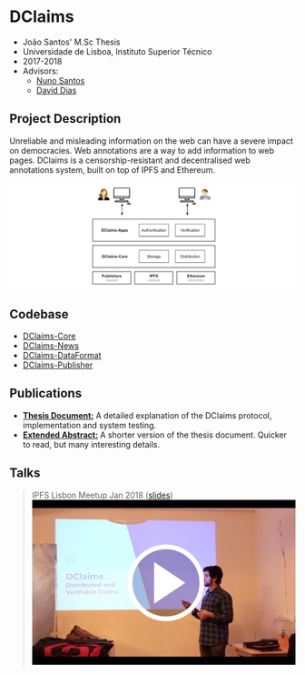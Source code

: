 # DClaims

- João Santos' M.Sc Thesis
- Universidade de Lisboa, Instituto Superior Técnico
- 2017-2018
- Advisors: 
  - [Nuno Santos](http://www.gsd.inesc-id.pt/~nsantos/)
  - [David Dias](http://daviddias.me/)

## Project Description

Unreliable and misleading information on the web can have a severe impact on democracies. Web annotations are a way to add information to web pages. DClaims is a censorship-resistant and decentralised web annotations system, built on top of IPFS and Ethereum.

![](https://github.com/inesc-id/dclaims-pm/blob/master/images/dclaims-arch.jpg)

## Codebase
- [DClaims-Core](https://github.com/inesc-id/dclaims-core)
- [DClaims-News](https://github.com/inesc-id/dclaims-news)
- [DClaims-DataFormat](https://github.com/joaosantos15/hypercerts-news-claims)
- [DClaims-Publisher](https://github.com/joaosantos15/hypercerts-publisher)

## Publications

- **[Thesis Document:](https://github.com/inesc-id/dclaims-pm/blob/master/thesis-review/Thesis_DClaims_JoaoSantos.pdf)** A detailed explanation of the DClaims protocol, implementation and system testing.
- **[Extended Abstract:](https://github.com/inesc-id/dclaims-pm/blob/master/thesis-review/ExtendedAbstract_DClaims_JoaoSantos.pdf)** A shorter version of the thesis document. Quicker to read, but many interesting details.


## Talks
> IPFS Lisbon Meetup Jan 2018 ([slides](https://github.com/inesc-id/dclaims-pm/blob/master/presentations/dlcaims_ifps_meetup_jan2018.pdf))
[![](https://github.com/inesc-id/dclaims-pm/blob/master/images/ipfs-meetup-thumbnail.jpg?raw=true)](https://www.youtube.com/watch?v=4oIvWldzT4o&t=4s)

